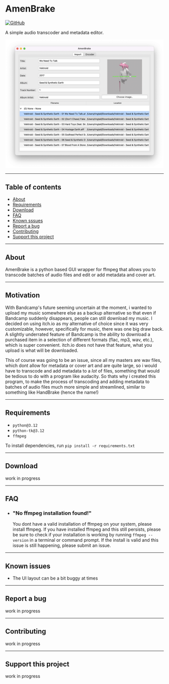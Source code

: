 # AmenBrake
[![GitHub](https://img.shields.io/github/license/RadicalRingtail/css-reset)](https://github.com/RadicalRingtail/converter-tool/blob/main/LICENSE.md)

A simple audio transcoder and metadata editor.

![AmenBrake Screenshot](image.png)

----------------

## Table of contents

- [About](#about)
- [Requirements](#requirements)
- [Download](#download)
- [FAQ](#faq)
- [Known sssues](#known-issues)
- [Report a bug](#report-a-bug)
- [Contributing](#contributing)
- [Support this project](#support-this-project)

----------------

## About

AmenBrake is a python based GUI wrapper for ffmpeg that allows you to transcode batches of audio files and edit or add metadata and cover art.

----------------

## Motivation

With Bandcamp's future seeming uncertain at the moment, i wanted to upload my music somewhere else as a backup alternative so that even if Bandcamp suddenly disappears, people can still download my music. I decided on using itch.io as my alternative of choice since it was very customizable, however, specifically for music, there was one big draw back. A slightly underrated feature of Bandcamp is the ability to download a purchased item in a selection of different formats (flac, mp3, wav, etc.), which is super convenient. itch.io does not have that feature, what you upload is what will be downloaded.

This of course was going to be an issue, since all my masters are wav files, which dont allow for metadata or cover art and are quite large, so i would have to transcode and add metadata to a *lot* of files, something that would be tedious to do with a program like audacity. So thats why i created this program, to make the process of transcoding and adding metadata to batches of audio files much more simple and streamlined, similar to something like HandBrake (hence the name!)

----------------

## Requirements 
- ``python@3.12``
- ``python-tk@3.12``
- ``ffmpeg``

To install dependencies, run ``pip install -r requirements.txt``

----------------

## Download

work in progress

----------------

## FAQ

- ### "No ffmpeg installation found!"
    You dont have a valid installation of ffmpeg on your system, please install ffmpeg. If you have installed ffmpeg and this still persists, please be sure to check if your installation is working by running ``ffmpeg --version`` in a terminal or command prompt. If the install is valid and this issue is still happening, please submit an issue.

----------------

## Known issues

- The UI layout can be a bit buggy at times

----------------

## Report a bug

work in progress

----------------

## Contributing

work in progress

----------------

## Support this project

work in progress
